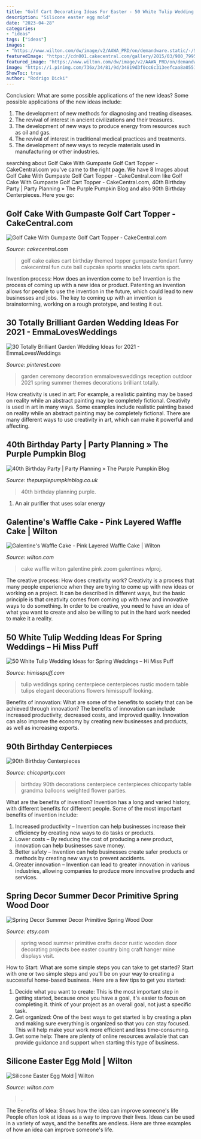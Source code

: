 ```yaml
---
title: "Golf Cart Decorating Ideas For Easter - 50 White Tulip Wedding Ideas For Spring Weddings – Hi Miss Puff"
description: "Silicone easter egg mold"
date: "2023-04-28"
categories:
- "ideas"
tags: ["ideas"]
images:
- "https://www.wilton.com/dw/image/v2/AAWA_PRD/on/demandware.static/-/Sites-wilton-project-master/default/dwa7fafc49/images/project/WLPROJ-9100/Galentine_Waffle_Cake.jpg?sw=1440&amp;sh=750&amp;sm=fit"
featuredImage: "https://cdn001.cakecentral.com/gallery/2015/03/900_799590xOie_golf-cake-with-gumpaste-golf-cart-topper.jpg"
featured_image: "https://www.wilton.com/dw/image/v2/AAWA_PRD/on/demandware.static/-/Sites-wilton-product-master/default/dw09fb7579/images/product/2105-5719/2105-5719-Wilton-Silicone-Easter-Egg-Mold-A3.jpg?sw=1440&amp;sh=750&amp;sm=fit"
image: "https://i.pinimg.com/736x/34/81/9d/34819d3f0cc6c313eefcaa8a0551b041.jpg"
ShowToc: true
author: "Rodrigo Dicki"
---
```



Conclusion: What are some possible applications of the new ideas?
Some possible applications of the new ideas include:
1. The development of new methods for diagnosing and treating diseases. 
2. The revival of interest in ancient civilizations and their treasures. 
3. The development of new ways to produce energy from resources such as oil and gas. 
4. The revival of interest in traditional medical practices and treatments. 
5. The development of new ways to recycle materials used in manufacturing or other industries.

	

		
searching about Golf Cake With Gumpaste Golf Cart Topper - CakeCentral.com you've came to the right page. We have 8 Images about Golf Cake With Gumpaste Golf Cart Topper - CakeCentral.com like Golf Cake With Gumpaste Golf Cart Topper - CakeCentral.com, 40th Birthday Party | Party Planning » The Purple Pumpkin Blog and also 90th Birthday Centerpieces. Here you go:
		
    
## Golf Cake With Gumpaste Golf Cart Topper - CakeCentral.com

<img loading=lazy src="https://cdn001.cakecentral.com/gallery/2015/03/900_799590xOie_golf-cake-with-gumpaste-golf-cart-topper.jpg" onerror="this.onerror=null;this.src='https://tse3.mm.bing.net/th?id=OIP.xyyHgUmMsVXQqZNgSIgSGAHaJ5&amp;pid=15.1';" alt="Golf Cake With Gumpaste Golf Cart Topper - CakeCentral.com">

_Source: cakecentral.com_

>golf cake cakes cart birthday themed topper gumpaste fondant funny cakecentral fun cute ball cupcake sports snacks lets carts sport. 

	

Invention process: How does an invention come to be?
Invention is the process of coming up with a new idea or product. Patenting an invention allows for people to use the invention in the future, which could lead to new businesses and jobs. The key to coming up with an invention is brainstorming, working on a rough prototype, and testing it out.

    
## 30 Totally Brilliant Garden Wedding Ideas For 2021 - EmmaLovesWeddings

<img loading=lazy src="https://i.pinimg.com/736x/34/81/9d/34819d3f0cc6c313eefcaa8a0551b041.jpg" onerror="this.onerror=null;this.src='https://tse1.mm.bing.net/th?id=OIP.jrY11CAZdG_QeAQ9gUsQIwHaQK&amp;pid=15.1';" alt="30 Totally Brilliant Garden Wedding Ideas for 2021 - EmmaLovesWeddings">

_Source: pinterest.com_

>garden ceremony decoration emmalovesweddings reception outdoor 2021 spring summer themes decorations brilliant totally. 

	

How creativity is used in art: For example, a realistic painting may be based on reality while an abstract painting may be completely fictional.
Creativity is used in art in many ways. Some examples include realistic painting based on reality while an abstract painting may be completely fictional. There are many different ways to use creativity in art, which can make it powerful and affecting.

    
## 40th Birthday Party | Party Planning » The Purple Pumpkin Blog

<img loading=lazy src="https://farm9.staticflickr.com/8217/8294597254_a8f0a48843_b.jpg" onerror="this.onerror=null;this.src='https://tse3.mm.bing.net/th?id=OIP.Jk4IFHiCXQtND-3JGQCdBQHaFj&amp;pid=15.1';" alt="40th Birthday Party | Party Planning » The Purple Pumpkin Blog">

_Source: thepurplepumpkinblog.co.uk_

>40th birthday planning purple. 

	

1. An air purifier that uses solar energy 

    
## Galentine&#039;s Waffle Cake - Pink Layered Waffle Cake | Wilton

<img loading=lazy src="https://www.wilton.com/dw/image/v2/AAWA_PRD/on/demandware.static/-/Sites-wilton-project-master/default/dwa7fafc49/images/project/WLPROJ-9100/Galentine_Waffle_Cake.jpg?sw=1440&amp;sh=750&amp;sm=fit" onerror="this.onerror=null;this.src='https://tse3.mm.bing.net/th?id=OIP.GKboeBd-GtVUqu9maZJLOQHaHa&amp;pid=15.1';" alt="Galentine&#039;s Waffle Cake - Pink Layered Waffle Cake | Wilton">

_Source: wilton.com_

>cake waffle wilton galentine pink zoom galentines wlproj. 

	

The creative process: How does creativity work?
Creativity is a process that many people experience when they are trying to come up with new ideas or working on a project. It can be described in different ways, but the basic principle is that creativity comes from coming up with new and innovative ways to do something. In order to be creative, you need to have an idea of what you want to create and also be willing to put in the hard work needed to make it a reality.

    
## 50 White Tulip Wedding Ideas For Spring Weddings – Hi Miss Puff

<img loading=lazy src="http://www.himisspuff.com/wp-content/uploads/2017/01/Modern-white-rustic-wedding-centerpiece.jpg" onerror="this.onerror=null;this.src='https://tse2.mm.bing.net/th?id=OIP.lI8fY2glg5yckk95sOPIZQHaLG&amp;pid=15.1';" alt="50 White Tulip Wedding Ideas for Spring Weddings – Hi Miss Puff">

_Source: himisspuff.com_

>tulip weddings spring centerpiece centerpieces rustic modern table tulips elegant decorations flowers himisspuff looking. 

	

Benefits of innovation: What are some of the benefits to society that can be achieved through innovation?
The benefits of innovation can include increased productivity, decreased costs, and improved quality. Innovation can also improve the economy by creating new businesses and products, as well as increasing exports.

    
## 90th Birthday Centerpieces

<img loading=lazy src="http://www.chicoparty.com/images/products/detail/90thBirthdayCenterpiece.jpg" onerror="this.onerror=null;this.src='https://tse1.mm.bing.net/th?id=OIP.eky3b-zyqrWFD7-KZgHpOAHaJ5&amp;pid=15.1';" alt="90th Birthday Centerpieces">

_Source: chicoparty.com_

>birthday 90th decorations centerpiece centerpieces chicoparty table grandma balloons weighted flower parties. 

	

What are the benefits of invention?
Invention has a long and varied history, with different benefits for different people. Some of the most important benefits of invention include: 
1) Increased productivity – Invention can help businesses increase their efficiency by creating new ways to do tasks or products. 
2) Lower costs – By reducing the cost of producing a new product, innovation can help businesses save money. 
3) Better safety – Invention can help businesses create safer products or methods by creating new ways to prevent accidents.
4) Greater innovation – Invention can lead to greater innovation in various industries, allowing companies to produce more innovative products and services.

    
## Spring Decor Summer Decor Primitive Spring Wood Door

<img loading=lazy src="https://img1.etsystatic.com/043/0/6728399/il_570xN.575560325_qn2a.jpg" onerror="this.onerror=null;this.src='https://tse2.mm.bing.net/th?id=OIP.keRQ2VHRXp-edaKH1jWZGQHaLH&amp;pid=15.1';" alt="Spring Decor Summer Decor Primitive Spring Wood Door">

_Source: etsy.com_

>spring wood summer primitive crafts decor rustic wooden door decorating projects bee easter country bing craft hanger mine displays visit. 

	

How to Start: What are some simple steps you can take to get started?
Start with one or two simple steps and you'll be on your way to creating a successful home-based business. Here are a few tips to get you started: 
1. Decide what you want to create: This is the most important step in getting started, because once you have a goal, it's easier to focus on completing it. think of your project as an overall goal, not just a specific task. 
2. Get organized: One of the best ways to get started is by creating a plan and making sure everything is organized so that you can stay focused. This will help make your work more efficient and less time-consuming. 
3. Get some help: There are plenty of online resources available that can provide guidance and support when starting this type of business.

    
## Silicone Easter Egg Mold | Wilton

<img loading=lazy src="https://www.wilton.com/dw/image/v2/AAWA_PRD/on/demandware.static/-/Sites-wilton-product-master/default/dw09fb7579/images/product/2105-5719/2105-5719-Wilton-Silicone-Easter-Egg-Mold-A3.jpg?sw=1440&amp;sh=750&amp;sm=fit" onerror="this.onerror=null;this.src='https://tse3.mm.bing.net/th?id=OIP.9HWqMsT54SwqIqLeqZsxywHaHa&amp;pid=15.1';" alt="Silicone Easter Egg Mold | Wilton">

_Source: wilton.com_

>. 

	

The Benefits of Idea: Shows how the idea can improve someone's life
People often look at ideas as a way to improve their lives. Ideas can be used in a variety of ways, and the benefits are endless. Here are three examples of how an idea can improve someone's life.

